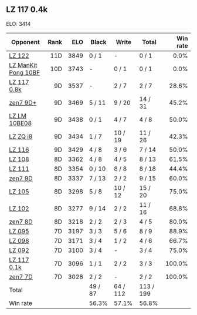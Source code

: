 ## LZ 117 0.4k ##

ELO: 3414

Opponent | Rank | ELO | Black | Write | Total | Win rate
---------|-----:|----:|-------|-------|-------|-------:
[LZ 122](LZ%20122.md) | 11D | 3849 | 0 / 1 | - | 0 / 1 | 0.0%
[LZ ManKit Pong 10BF](LZ%20ManKit%20Pong%2010BF.md) | 10D | 3743 | - | 0 / 1 | 0 / 1 | 0.0%
[LZ 117 0.8k](LZ%20117%200.8k.md) | 9D | 3537 | - | 2 / 7 | 2 / 7 | 28.6%
[zen7 9D+](zen7%209D+.md) | 9D | 3469 | 5 / 11 | 9 / 20 | 14 / 31 | 45.2%
[LZ LM 10BE08](LZ%20LM%2010BE08.md) | 9D | 3438 | 0 / 1 | 4 / 7 | 4 / 8 | 50.0%
[LZ ZQ i8](LZ%20ZQ%20i8.md) | 9D | 3434 | 1 / 7 | 10 / 19 | 11 / 26 | 42.3%
[LZ 116](LZ%20116.md) | 9D | 3429 | 4 / 8 | 3 / 6 | 7 / 14 | 50.0%
[LZ 108](LZ%20108.md) | 8D | 3362 | 4 / 8 | 4 / 5 | 8 / 13 | 61.5%
[LZ 111](LZ%20111.md) | 8D | 3354 | 0 / 10 | 8 / 8 | 8 / 18 | 44.4%
[zen7 9D](zen7%209D.md) | 8D | 3337 | 7 / 13 | 2 / 2 | 9 / 15 | 60.0%
[LZ 105](LZ%20105.md) | 8D | 3298 | 5 / 8 | 10 / 12 | 15 / 20 | 75.0%
[LZ 102](LZ%20102.md) | 8D | 3277 | 9 / 14 | 2 / 2 | 11 / 16 | 68.8%
[zen7 8D](zen7%208D.md) | 8D | 3218 | 2 / 2 | 2 / 3 | 4 / 5 | 80.0%
[LZ 095](LZ%20095.md) | 7D | 3197 | 3 / 3 | 5 / 6 | 8 / 9 | 88.9%
[LZ 098](LZ%20098.md) | 7D | 3171 | 3 / 4 | 1 / 2 | 4 / 6 | 66.7%
[LZ 092](LZ%20092.md) | 7D | 3100 | 3 / 4 | - | 3 / 4 | 75.0%
[LZ 117 0.1k](LZ%20117%200.1k.md) | 7D | 3096 | 1 / 1 | 2 / 2 | 3 / 3 | 100.0%
[zen7 7D](zen7%207D.md) | 7D | 3028 | 2 / 2 | - | 2 / 2 | 100.0%
Total | | | 49 / 87 | 64 / 112 | 113 / 199 | 
Win rate| | | 56.3% | 57.1% | 56.8% | 
